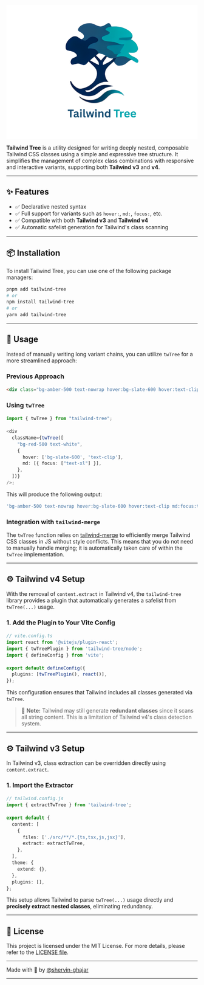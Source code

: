 <div align="center" style="background: white;">
    <a href="https://github.com/shervin-ghajar/tailwind-tree">
        <img src="https://raw.githubusercontent.com/shervin-ghajar/tailwind-tree/main/src/assets/logo-with-title.png" alt="tailwind-tree" style="max-width: 100%;height: 350px;">
    </a>
</div>

**Tailwind Tree** is a utility designed for writing deeply nested, composable Tailwind CSS classes using a simple and expressive tree structure. It simplifies the management of complex class combinations with responsive and interactive variants, supporting both **Tailwind** **v3** and **v4**.

---

## ✨ Features

- ✅ Declarative nested syntax
- ✅ Full support for variants such as `hover:`, `md:`, `focus:`, etc.
- ✅ Compatible with both **Tailwind v3** and **Tailwind v4**
- ✅ Automatic safelist generation for Tailwind's class scanning

---

## 📦 Installation

To install Tailwind Tree, you can use one of the following package managers:

```bash
pnpm add tailwind-tree
# or
npm install tailwind-tree
# or
yarn add tailwind-tree
```

---

## 🚀 Usage

Instead of manually writing long variant chains, you can utilize `twTree` for a more streamlined approach:

### Previous Approach

```html
<div class="bg-amber-500 text-nowrap hover:bg-slate-600 hover:text-clip md:focus:text-blue-700" />
```

### Using `twTree`

```ts
import { twTree } from "tailwind-tree";

<div
  className={twTree([
    "bg-red-500 text-white",
    {
      hover: ['bg-slate-600', 'text-clip'],
      md: [{ focus: ["text-xl"] }],
    },
  ])}
/>;
```

This will produce the following output:

```ts
'bg-amber-500 text-nowrap hover:bg-slate-600 hover:text-clip md:focus:text-blue-700';
```

### Integration with `tailwind-merge`

The `twTree` function relies on [tailwind-merge](https://www.npmjs.com/package/tailwind-merge) to efficiently merge Tailwind CSS classes in JS without style conflicts. This means that you do not need to manually handle merging; it is automatically taken care of within the `twTree` implementation.

---

## ⚙️ Tailwind v4 Setup

With the removal of `content.extract` in Tailwind v4, the `tailwind-tree` library provides a plugin that automatically generates a safelist from `twTree(...)` usage.

### 1. Add the Plugin to Your Vite Config

```ts
// vite.config.ts
import react from '@vitejs/plugin-react';
import { twTreePlugin } from 'tailwind-tree/node';
import { defineConfig } from 'vite';

export default defineConfig({
  plugins: [twTreePlugin(), react()],
});
```

This configuration ensures that Tailwind includes all classes generated via `twTree`.

> 🧠 **Note:** Tailwind may still generate **redundant classes** since it scans all string content. This is a limitation of Tailwind v4's class detection system.

---

## ⚙️ Tailwind v3 Setup

In Tailwind v3, class extraction can be overridden directly using `content.extract`.

### 1. Import the Extractor

```ts
// tailwind.config.js
import { extractTwTree } from 'tailwind-tree';

export default {
  content: [
    {
      files: ['./src/**/*.{ts,tsx,js,jsx}'],
      extract: extractTwTree,
    },
  ],
  theme: {
    extend: {},
  },
  plugins: [],
};
```

This setup allows Tailwind to parse `twTree(...)` usage directly and **precisely extract nested classes**, eliminating redundancy.

---

## 📜 License

This project is licensed under the MIT License. For more details, please refer to the [LICENSE file](https://github.com/shervin-ghajar/tailwind-tree/blob/main/LICENSE).

---

Made with 💙 by [@shervin-ghajar](https://github.com/shervin-ghajar)

---
